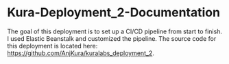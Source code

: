 # Kura-Deployment_2-Documentation
The goal of this deployment is to set up a CI/CD pipeline from start to finish. I used Elastic Beanstalk and customized the pipeline.
The source code for this deployment is located here: https://github.com/AnjKura/kuralabs_deployment_2.
